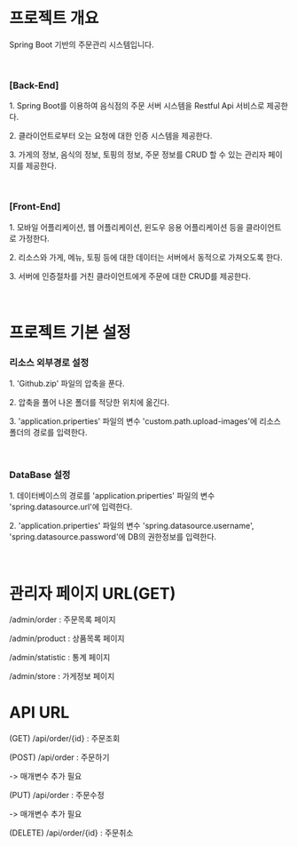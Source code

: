 <h1>프로젝트 개요</h1>
<p>Spring Boot 기반의 주문관리 시스템입니다.</p><br>

<h3>[Back-End]</h3>
<p>1. Spring Boot를 이용하여 음식점의 주문 서버 시스템을 Restful Api 서비스로 제공한다.</p>
<p>2. 클라이언트로부터 오는 요청에 대한 인증 시스템을 제공한다.</p>
<p>3. 가게의 정보, 음식의 정보, 토핑의 정보, 주문 정보를 CRUD 할 수 있는 관리자 페이지를 제공한다.</p><br>

<h3>[Front-End]</h3>
<p>1. 모바일 어플리케이션, 웹 어플리케이션, 윈도우 응용 어플리케이션 등을 클라이언트로 가정한다.</p>
<p>2. 리소스와 가게, 메뉴, 토핑 등에 대한 데이터는 서버에서 동적으로 가져오도록 한다.</p>
<p>3. 서버에 인증절차를 거친 클라이언트에게 주문에 대한 CRUD를 제공한다.</p><br>

<h1>프로젝트 기본 설정</h1>

<h3>리소스 외부경로 설정</h3>
<p>1. 'Github.zip' 파일의 압축을 푼다.</p>
<p>2. 압축을 풀어 나온 폴더를 적당한 위치에 옮긴다.</p>
<p>3. 'application.priperties' 파일의 변수 'custom.path.upload-images'에 리소스 폴더의 경로를 입력한다.</p><br>

<h3>DataBase 설정</h3>
<p>1. 데이터베이스의 경로를 'application.priperties' 파일의 변수 'spring.datasource.url'에 입력한다.</p>
<p>2. 'application.priperties' 파일의 변수 'spring.datasource.username', 'spring.datasource.password'에 DB의 권한정보를 입력한다.</p><br>

<h1>관리자 페이지 URL(GET)</h1>
<p>/admin/order : 주문목록 페이지</p>
<p>/admin/product : 상품목록 페이지</p>
<p>/admin/statistic : 통계 페이지</p>
<p>/admin/store : 가게정보 페이지</p>

<h1>API URL</h1>
<p>(GET) /api/order/{id} : 주문조회</p>
<p>(POST) /api/order : 주문하기</p>
<p>-> 매개변수 추가 필요</p>
<p>(PUT) /api/order : 주문수정</p>
<p>-> 매개변수 추가 필요</p>
<p>(DELETE) /api/order/{id} : 주문취소</p>
